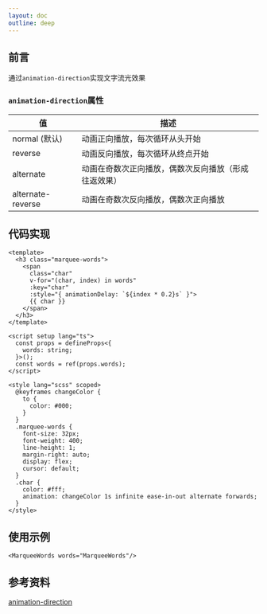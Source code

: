 ```yaml
---
layout: doc
outline: deep
---
```

<FlipWords :words="['文字流光效果']"/>

## 前言

通过`animation-direction`实现文字流光效果

### `animation-direction`属性

| 值      | 描述 |
| ----------- | ----------- |
| normal (默认)      | 动画正向播放，每次循环从头开始       |
| reverse   | 动画反向播放，每次循环从终点开始        |
| alternate   | 动画在奇数次正向播放，偶数次反向播放（形成往返效果）        |
| alternate-reverse   | 动画在奇数次反向播放，偶数次正向播放        |


## 代码实现
```vue 
<template>
  <h3 class="marquee-words">
    <span
      class="char"
      v-for="(char, index) in words"
      :key="char"
      :style="{ animationDelay: `${index * 0.2}s` }">
      {{ char }}
    </span>
  </h3>
</template>

<script setup lang="ts">
  const props = defineProps<{
    words: string;
  }>();
  const words = ref(props.words);
</script>

<style lang="scss" scoped>
  @keyframes changeColor {
    to {
      color: #000;
    }
  }
  .marquee-words {
    font-size: 32px;
    font-weight: 400;
    line-height: 1;
    margin-right: auto;
    display: flex;
    cursor: default;
  }
  .char {
    color: #fff;
    animation: changeColor 1s infinite ease-in-out alternate forwards;
  }
</style>
```

## 使用示例

<MarqueeWords words="MarqueeWords"/>


```vue
<MarqueeWords words="MarqueeWords"/>
```

## 参考资料
[animation-direction](https://developer.mozilla.org/zh-CN/docs/Web/CSS/animation-direction)
